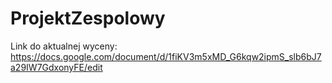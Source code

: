 ﻿# ProjektZespolowy

Link do aktualnej wyceny: https://docs.google.com/document/d/1fiKV3m5xMD_G6kqw2ipmS_slb6bJ7a29IW7GdxonyFE/edit
